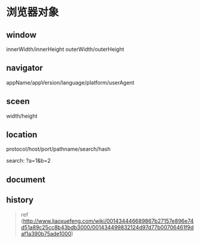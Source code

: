# 浏览器对象

## window

innerWidth/innerHeight
outerWidth/outerHeight

## navigator

appName/appVersion/language/platform/userAgent

## sceen

width/height


## location

protocol/host/port/pathname/search/hash

search: ?a=1&b=2

## document


## history


> ref (http://www.liaoxuefeng.com/wiki/001434446689867b27157e896e74d51a89c25cc8b43bdb3000/001434499832124d97d77b00706461f9daf1a390b75ade1000)
